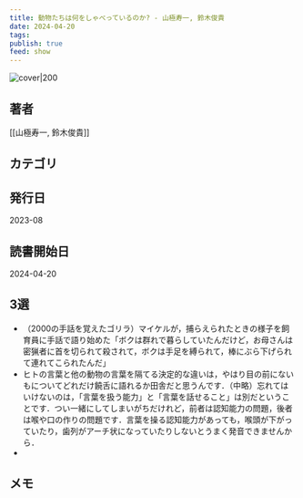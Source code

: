 ```yaml
---
title: 動物たちは何をしゃべっているのか? - 山極寿一, 鈴木俊貴
date: 2024-04-20
tags: 
publish: true
feed: show
---
```

![cover|200](http://books.google.com/books/content?id=QJ4C0AEACAAJ&printsec=frontcover&img=1&zoom=1&source=gbs_api)
## 著者
[[山極寿一, 鈴木俊貴]]
## カテゴリ

## 発行日
2023-08
## 読書開始日
2024-04-20

## 3選
 - （2000の手話を覚えたゴリラ）マイケルが，捕らえられたときの様子を飼育員に手話で語り始めた「ボクは群れで暮らしていたんだけど，お母さんは密猟者に首を切られて殺されて，ボクは手足を縛られて，棒にぶら下げられて連れてこられたんだ」
 - ヒトの言葉と他の動物の言葉を隔てる決定的な違いは，やはり目の前にないもについてどれだけ饒舌に語れるか田舎だと思うんです．（中略）忘れてはいけないのは，「言葉を扱う能力」と「言葉を話せること」は別だということです．つい一緒にしてしまいがちだけれど，前者は認知能力の問題，後者は喉や口の作りの問題です．言葉を操る認知能力があっても，喉頭が下がっていたり，歯列がアーチ状になっていたりしないとうまく発音できませんから．
 - 
## メモ